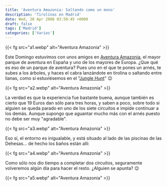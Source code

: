 ```yaml
---
title: 'Aventura Amazonia: Saltando como un mono'
description: 'Tirolinas en Madrid'
date: Wed, 30 Apr 2008 03:50:45 +0000
draft: false
tags: ['Madrid']
categories: ['Varios']
---
```


{{< fg src="a1.webp" alt="Aventura Amazonia" >}}

Este Domingo estuvimos con unos amigos en [Aventura Amazonia](http://www.aventura-amazonia.com/cercedilla/index.html), el mayor parque de aventura en España y uno de los mayores de Europa. ¿Que qué es eso de un parque de aventura? Pues uno en el que te pones un arnés, te subes a los árboles, y haces el cabra lanzándote en tirolina o saltando entre lianas, como si estuviésemos en el "[Jungle Hunt](http://en.wikipedia.org/wiki/Jungle_Hunt)" :wink:

{{< fg src="a2.webp" alt="Aventura Amazonia" >}}

La verdad es que la experiencia fue bastante buena, aunque también es cierto que 19 Euros dan sólo para tres horas, y saben a poco, sobre todo si alguien se queda parado en uno de los siete circuitos e impide continuar a los demás. Aunque supongo que aguantar mucho más con el arnés puesto no debe ser muy "agradable".

{{< fg src="a3.webp" alt="Aventura Amazonia" >}}

Eso sí, el entorno es inigualable, y está situado al lado de las piscinas de las Dehesas... de hecho los baños están allí:

{{< fg src="a4.webp" alt="Aventura Amazonia" >}}

Como sólo nos dio tiempo a completar dos circuitos, seguramente volveremos algún día para hacer el resto. ¿Alguien se apunta? :wink:

{{< fg src="a5.webp" alt="Aventura Amazonia" >}}

